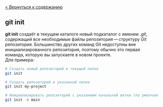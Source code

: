 [< Вернуться к содержанию](readme.md)
## git init
**git init** создаёт в текущем каталоге новый подкаталог с именем _.git_, содержащий все необходимые файлы репозитория — структуру *Git* репозитория. Большинство других команд Git недоступны вне инициализированного репозитория, поэтому обычно это первая команда, которую вы запускаете в новом проекте.\
Для примера:
```bash
# Создать новый репозиторий в текущей папке
git init

# Создать репозиторий в указанной папке
git init my-project

# Инициализировать репозиторий с указанием начальной ветки (по умолчанию используется master или main)
git init -b main
